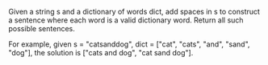 Given a string s and a dictionary of words dict, add spaces in s to construct a sentence where each word is a valid dictionary word. Return all such possible sentences.

For example, given s = "catsanddog", dict = ["cat", "cats", "and", "sand", "dog"], the solution is ["cats and dog", "cat sand dog"].